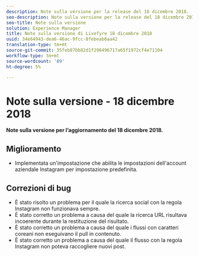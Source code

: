 ```yaml
---
description: Note sulla versione per la release del 18 dicembre 2018.
seo-description: Note sulla versione per la release del 18 dicembre 2018.
seo-title: Note sulla versione
solution: Experience Manager
title: Note sulla versione di Livefyre 18 dicembre 2018
uuid: 34e64943-dea6-46ac-9fcc-8febeab6aa42
translation-type: tm+mt
source-git-commit: 35feb87bb82d1f298496717a65f1972cf4e71104
workflow-type: tm+mt
source-wordcount: '89'
ht-degree: 5%

---
```



# Note sulla versione - 18 dicembre 2018

**Note sulla versione per l’aggiornamento del 18 dicembre 2018.**

## Miglioramento

* Implementata un&#39;impostazione che abilita le impostazioni dell&#39;account aziendale Instagram per impostazione predefinita.

## Correzioni di bug

* È stato risolto un problema per il quale la ricerca social con la regola Instagram non funzionava sempre.
* È stato corretto un problema a causa del quale la ricerca URL risultava incoerente durante la restituzione del risultato.
* È stato corretto un problema a causa del quale i flussi con caratteri coreani non eseguivano il pull in contenuto.
* È stato corretto un problema a causa del quale il flusso con la regola Instagram non poteva raccogliere nuovi post.

